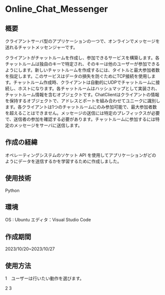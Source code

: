 # Online_Chat_Messenger

## 概要
クライアントサーバ型のアプリケーションの一つで、オンラインでメッセージを送れるチャットメッセンジャーです。

クライアントがチャットルームを作成し、参加できるサービスを構築します。各チャットルームは独自のキーで特定され、そのキーは他のユーザーが参加できるようにします。新しいチャットルームを作成するには、タイトルと最大参加者数を指定します。このサービスはデータの損失を防ぐためにTCP接続を使用します。チャットルーム作成時、クライアントは自動的にUDPでチャットルームに接続し、ホストになります。各チャットルームはハッシュマップとして実装され、チャットルーム情報を含むオブジェクトです。ChatClientはクライアントの情報を保持するオブジェクトで、アドレスとポートを組み合わせてユニークに識別します。各クライアントは1つのチャットルームにのみ参加可能で、最大参加者数を超えることはできません。メッセージの送信には特定のプレフィックスが必要で、送信者の参加を確認する必要があります。チャットルームに参加するには特定のメッセージをサーバに送信します。

## 作成の経緯
オペレーティングシステムのソケット API を使用してアプリケーションがどのようにデータを送信するかを学習するために作成しました。

## 使用技術
Python

## 環境
OS : Ubuntu
エディタ：Visual Studio Code

## 作成期間
2023/10/20~2023/10/27

## 使用方法
1　ユーザーは行いたい動作を選びます。

2
3
